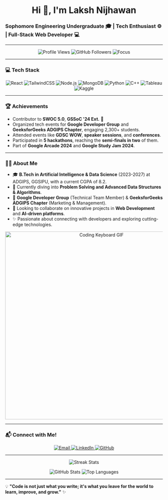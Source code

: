 <h1 align="center">Hi 👋, I'm Laksh Nijhawan</h1>


### Sophomore Engineering Undergraduate 🎓 | Tech Enthusiast ⚙️ | Full-Stack Web Developer 💻

---

<p align="center">
  <img src="https://komarev.com/ghpvc/?username=laksh2005&style=flat-square" alt="Profile Views"/>
  <img src="https://img.shields.io/github/followers/laksh2005?label=Followers&style=flat-square" alt="GitHub Followers"/>
  <img src="https://img.shields.io/badge/Focus-Web%20Development%20%26%20DSA-blueviolet?style=flat-square" alt="Focus"/>
</p>

---

### 💻 Tech Stack  

<p align="center">
  <img src="https://img.shields.io/badge/Frontend-React-blue?style=for-the-badge&logo=react" alt="React"/>
  <img src="https://img.shields.io/badge/Frontend-TailwindCSS-blueviolet?style=for-the-badge&logo=tailwindcss" alt="TailwindCSS"/>
  <img src="https://img.shields.io/badge/Backend-Node.js-green?style=for-the-badge&logo=node.js" alt="Node.js"/>
  <img src="https://img.shields.io/badge/Database-MongoDB-brightgreen?style=for-the-badge&logo=mongodb" alt="MongoDB"/>
  <img src="https://img.shields.io/badge/Programming-Python-blue?style=for-the-badge&logo=python" alt="Python"/>
  <img src="https://img.shields.io/badge/Programming-C%2FC++-yellowgreen?style=for-the-badge&logo=cplusplus" alt="C++"/>
  <img src="https://img.shields.io/badge/Tools-Tableau-orange?style=for-the-badge&logo=tableau" alt="Tableau"/>
  <img src="https://img.shields.io/badge/Tools-Kaggle-blue?style=for-the-badge&logo=kaggle" alt="Kaggle"/>
</p>

---

### 🏆 Achievements  

- Contributor to **SWOC 5.0**, **GSSoC '24 Ext.** 🌟  
- Organized tech events for **Google Developer Group** and **GeeksforGeeks ADGIPS Chapter**, engaging 2,300+ students.  
- Attended events like **GDSC WOW**, **speaker sessions**, and **conferences**.  
- Participated in **5 hackathons**, reaching the **semi-finals in two** of them.  
- Part of **Google Arcade 2024** and **Google Study Jam 2024**.  

---

### 👩‍💻 About Me  

- 🎓 **B.Tech in Artificial Intelligence & Data Science** (2023-2027) at ADGIPS, GGSIPU, with a current CGPA of 8.2.  
- 🌱 Currently diving into **Problem Solving and Advanced Data Structures & Algorithms**.  
- 💼 **Google Developer Group** (Technical Team Member) & **GeeksforGeeks ADGIPS Chapter** (Marketing & Management).  
- 🤝 Looking to collaborate on innovative projects in **Web Development** and **AI-driven platforms**.  
- ✨ Passionate about connecting with developers and exploring cutting-edge technologies.  

<p align="center">
  <img src="https://user-images.githubusercontent.com/74038190/225813708-98b745f2-7d22-48cf-9150-083f1b00d6c9.gif" alt="Coding Keyboard GIF" width="600"/>
</p>

---

### 📬 Connect with Me!  

<p align="center">
  <a href="mailto:lakshnijhawan18@gmail.com">
    <img src="https://img.shields.io/badge/Email-lakshnijhawan18@gmail.com-red?style=for-the-badge&logo=gmail" alt="Email"/>
  </a>
  <a href="https://www.linkedin.com/in/laksh-nijhawan-576888280/">
    <img src="https://img.shields.io/badge/LinkedIn-Laksh%20Nijhawan-blue?style=for-the-badge&logo=linkedin" alt="LinkedIn"/>
  </a>
  <a href="https://github.com/laksh2005">
    <img src="https://img.shields.io/badge/GitHub-laksh2005-black?style=for-the-badge&logo=github" alt="GitHub"/>
  </a>
</p>

---

<p align="center">
  <img src="https://github-readme-streak-stats.herokuapp.com/?user=laksh2005&theme=radical" alt="Streak Stats"/>
</p>

<p align="center">
  <img src="https://github-readme-stats.vercel.app/api?username=laksh2005&show_icons=true&theme=radical" alt="GitHub Stats"/>
  <img src="https://github-readme-stats.vercel.app/api/top-langs?username=laksh2005&layout=compact&theme=radical" alt="Top Languages"/>
</p>

---

💡 **"Code is not just what you write; it's what you leave for the world to learn, improve, and grow."** ✨



  


